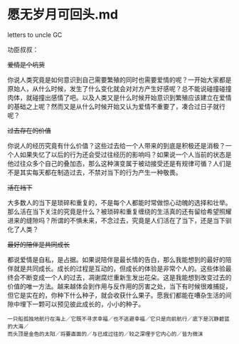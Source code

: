 # 愿无岁月可回头.md
letters to uncle GC

功臣叔叔：

~~爱情是个坑货~~

你说人类究竟是如何意识到自己需要繁殖的同时也需要爱情的呢？一开始大家都是原始人，从什么时候，发生了什么变化就会对对方产生好感呢？总不能说碰撞碰撞肉体，就碰撞出感情了吧。以及人类又是什么时候开始意识到繁殖应该建立在爱情的基础之上呢？然而又是从什么时候开始又认为爱情不重要了，凑合过日子就行呢？ 

~~过去存在的价值~~

你说人的经历究竟有什么价值？这些过去给一个人带来的到底是积极还是消极？一个人如果失忆了以后的行为还会受过往经历的影响吗？如果说一个人当前的状态是他过往众多个自己的叠加态，那么这种演变属于被动接受还是有规律可循？人们是不是其实每天都在制造过去，不禁对当下的行为产生一种敬畏。

~~活在裆下~~

大多数人的当下是琐碎和重复的，不是每个人都能时常做惊心动魄的选择和壮举。那么活在当下关注的究竟是什么？被琐碎和重复缠绕的生活真的还有留给希望照耀进来的缝隙吗？所谓的不惧未来，不念过去，究竟是人们活在了当下，还是当下驯化了人类？


~~最好的陪伴是共同成长~~

都说爱情是自私，是占据。如果说陪伴是最长情的告白，那么我能想到的最好的陪伴就是共同成长。成长的过程是互动的，但成长的体验是非常个人的。这些体验最终会不断变成一个人的过去，凋谢腐烂重新生发出花朵。这是我能想到改变过去的价值的唯一方法。越来越体会到作用与反作用的厉害之处，当下有时候很难捕捉，但它是实在的，你种下什么种子，就会收获什么果子。愿我们都能在嘈杂生活的间隙中埋下一颗可以预见彼此成长的，小小的种子。


   
    一只船孤独地航行在海上／它既不寻求幸福／也不逃避幸福／它只是向前航行／底下是沉静碧蓝的大海／
    而头顶是金色的太阳／将要直面的／与已成过往的／较之深埋于它内心的／皆为微沫

